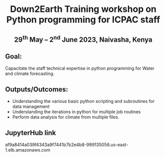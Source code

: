 <h1 align="center">Down2Earth Training workshop on Python programming for ICPAC staff</h1>
<h2 align="center">29<sup>th</sup> May – 2<sup>nd</sup> June 2023, Naivasha, Kenya</h2>

## Goal:
Capacitate the staff technical expertise in python programming for Water and climate forecasting. 

## Outputs/Outcomes:
* Understanding the various basic python scripting and subroutines for data management 
* Understanding the iterations in python for multiple job routines
* Perform data analysis  for climate from multiple files.

## JupyterHub link

af9a8414a039f4343a9f7441b7b2e4b8-999135056.us-east-1.elb.amazonaws.com
